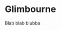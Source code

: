 # Glimbourne

Blab blab blubba


<link rel="stylesheet" href="https://unpkg.com/leaflet@1.7.1/dist/leaflet.css" integrity="sha512-xodZBNTC5n17Xt2atTPuE1HxjVMSvLVW9ocqUKLsCC5CXdbqCmblAshOMAS6/keqq/sMZMZ19scR4PsZChSR7A==" crossorigin=""/>
<script src="https://unpkg.com/leaflet@1.7.1/dist/leaflet.js" integrity="sha512-XQoYMqMTK8LvdxXYG3nZ448hOEQiglfqkJs1NOQV44cWnUrBc8PkAOcXy20w0vlaXaVUearIOBhiXZ5V3ynxwA==" crossorigin=""></script>

<style type="text/css">
#map {
    width: 100%;
    margin: 0;
    aspect-ratio: 1/1;
}
</style>

<div id="map"></div>

<script type="text/javascript">
  document.addEventListener("DOMContentLoaded", function() {
    const bounds = [[0, 0], [1064, 1200]];
    const map = L.map("map", {
        crs: L.CRS.Simple,
        maxBounds: bounds,
        minZoom: 0,
        maxZoom: 3,
    });

    const image = L.imageOverlay("assets/img/glimbourne.svg", bounds).addTo(map);

    L.marker([300, 300], {url: "Topic%201/Note%201"}).bindTooltip("Note 1").on("click", markerOnClick).addTo(map);

    function markerOnClick(e) {
        console.log(e.target.options.url)
        window.location.href = `/glimbourne/${e.target.options.url}`
    }

    map.fitBounds(bounds);

  })
</script>
